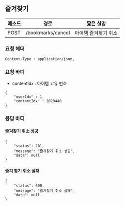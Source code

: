 ## 즐겨찾기

| 메소드 | 경로              | 짧은 설명            |
| ------ | ----------------- | -------------------- |
| POST   | /bookmarks/cancel | 아이템 즐겨찾기 취소 |

### 요청 헤더

```
Content-Type : application/json,
```

### 요청 바디

- contentIdx : 아이템 고유 번호

```
{
	"userIdx" : 1,
	"contentIdx" : 2028440
}
```

### 응답 바디

#### 즐겨찾기 취소 성공

```
{
    "status": 201,
    "message": "즐겨찾기 취소 성공",
    "data": null
}
```

#### 즐겨 찾기 취소 실패

```
{
    "status": 600,
    "message": "즐겨찾기 취소 실패",
    "data": null
}
```